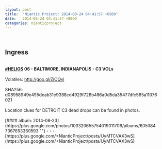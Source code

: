 ```yaml
---
layout: post
title:  "Niantic Project: 2014-08-24 04:41:57 +0900"
date:   2014-08-24 04:41:57 +0900
categories: nianticproject
---
```

<div class="shared"><br /><h2>Ingress</h2><br /><b><a rel="nofollow" class="ot-hashtag" href="https://plus.google.com/s/%23HELIOS">#HELIOS</a></b><b> 06 - BALTIMORE, INDIANAPOLIS - C3 VOLs</b><br /><br />Volatiles: <a href="http://goo.gl/ZiOQvl" class="ot-anchor">http://goo.gl/ZiOQvl</a><br /><br />SHA256: d08958949e495deab31e9388cd4929f728b486a0d5da35477dfc585a11076021<br /><br />Location clues for DETROIT C3 dead drops can be found in photos.<br /><br /></div>
[#### album: 2014-08-23](https://plus.google.com/photos/103320655754019011706/albums/6050847367653360593 "")
- - -
[https://plus.google.com/+NianticProject/posts/UyMTCVAX3wS](https://plus.google.com/+NianticProject/posts/UyMTCVAX3wS)
